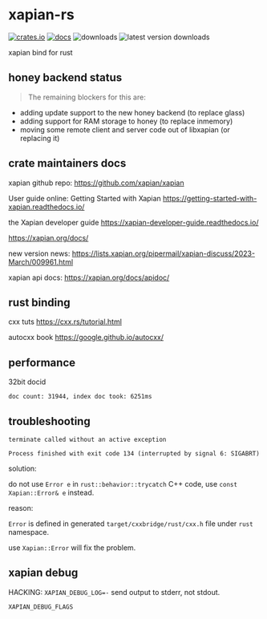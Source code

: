 # xapian-rs

[![crates.io](https://badgen.net/crates/v/xapian)](https://crates.io/crates/xapian)
[![docs](https://badgen.net/static/docs/passing/green?icon=github)](https://ttys3.github.io/xapian-rs/xapian/)
![downloads](https://badgen.net/crates/d/xapian)
![latest version downloads](https://badgen.net/crates/dl/xapian)

xapian bind for rust

## honey backend status

> The remaining blockers for this are:

* adding update support to the new honey backend (to replace glass)
* adding support for RAM storage to honey (to replace inmemory)
* moving some remote client and server code out of libxapian (or
  replacing it)

## crate maintainers docs

xapian github repo: https://github.com/xapian/xapian

User guide online: Getting Started with Xapian https://getting-started-with-xapian.readthedocs.io/

the Xapian developer guide https://xapian-developer-guide.readthedocs.io/

https://xapian.org/docs/

new version news: https://lists.xapian.org/pipermail/xapian-discuss/2023-March/009961.html

xapian api docs: https://xapian.org/docs/apidoc/

## rust binding

cxx tuts https://cxx.rs/tutorial.html

autocxx book https://google.github.io/autocxx/

## performance

32bit docid

```
doc count: 31944, index doc took: 6251ms
```

## troubleshooting

```
terminate called without an active exception

Process finished with exit code 134 (interrupted by signal 6: SIGABRT)
```

solution:

do not use  `Error e` in `rust::behavior::trycatch` C++ code, use `const Xapian::Error& e` instead.

reason:

`Error` is defined in generated `target/cxxbridge/rust/cxx.h` file under `rust` namespace.

use `Xapian::Error` will fix the problem.

## xapian debug

HACKING: `XAPIAN_DEBUG_LOG=-` send output to stderr, not stdout.

`XAPIAN_DEBUG_FLAGS`